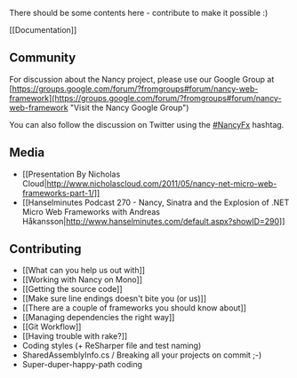 There should be some contents here - contribute to make it possible :) 

[[Documentation]]

## Community
For discussion about the Nancy project, please use our Google Group at [https://groups.google.com/forum/?fromgroups#forum/nancy-web-framework](https://groups.google.com/forum/?fromgroups#forum/nancy-web-framework "Visit the Nancy Google Group")

You can also follow the discussion on Twitter using the [#NancyFx](http://search.twitter.com/search?q=%23Nancyfx) hashtag.

## Media
* [[Presentation By Nicholas Cloud|http://www.nicholascloud.com/2011/05/nancy-net-micro-web-frameworks-part-1/]]
* [[Hanselminutes Podcast 270 - Nancy, Sinatra and the Explosion of .NET Micro Web Frameworks with Andreas 
Håkansson|http://www.hanselminutes.com/default.aspx?showID=290]]

## Contributing

* [[What can you help us out with]]
* [[Working with Nancy on Mono]]
* [[Getting the source code]]
* [[Make sure line endings doesn't bite you (or us)]]
* [[There are a couple of frameworks you should know about]]
* [[Managing dependencies the right way]]
* [[Git Workflow]]
* [[Having trouble with rake?]]
* Coding styles (+ ReSharper file and test naming)
* SharedAssemblyInfo.cs / Breaking all your projects on commit ;-)
* Super-duper-happy-path coding